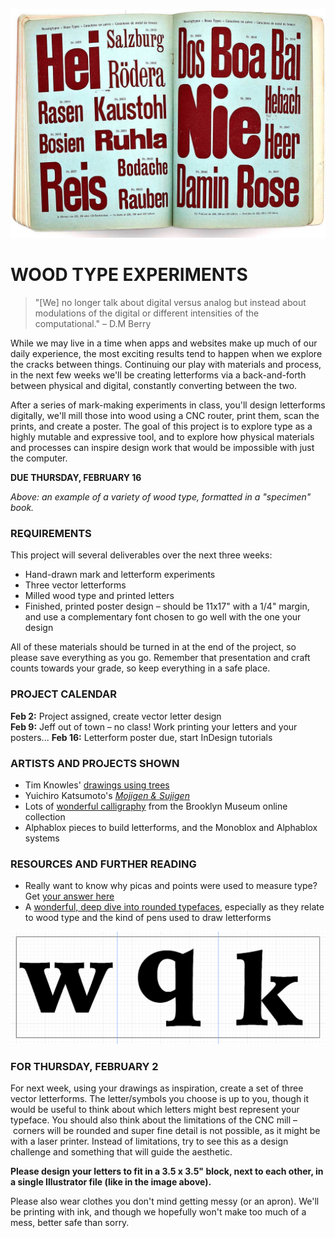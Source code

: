 ![An example of a variety of wood type](https://raw.githubusercontent.com/jeffThompson/Design2/master/Images/Week02/TypeSpecimen-05.jpg)

WOOD TYPE EXPERIMENTS
====

> "[We] no longer talk about digital versus analog but instead about modulations of the digital or different intensities of the computational." – D.M Berry

While we may live in a time when apps and websites make up much of our daily experience, the most exciting results tend to happen when we explore the cracks between things. Continuing our play with materials and process, in the next few weeks we'll be creating letterforms via a back-and-forth between physical and digital, constantly converting between the two.

After a series of mark-making experiments in class, you'll design letterforms digitally, we'll mill those into wood using a CNC router, print them, scan the prints, and create a poster. The goal of this project is to explore type as a highly mutable and expressive tool, and to explore how physical materials and processes can inspire design work that would be impossible with just the computer.

**DUE THURSDAY, FEBRUARY 16**

*Above: an example of a variety of wood type, formatted in a "specimen" book.*

### REQUIREMENTS  

This project will several deliverables over the next three weeks:

* Hand-drawn mark and letterform experiments  
* Three vector letterforms  
* Milled wood type and printed letters  
* Finished, printed poster design – should be 11x17" with a 1/4" margin, and use a complementary font chosen to go well with the one your design  

All of these materials should be turned in at the end of the project, so please save everything as you go. Remember that presentation and craft counts towards your grade, so keep everything in a safe place.

### PROJECT CALENDAR  

**Feb 2:** Project assigned, create vector letter design  
**Feb 9:** Jeff out of town – no class! Work printing your letters and your posters...
**Feb 16:** Letterform poster due, start InDesign tutorials

### ARTISTS AND PROJECTS SHOWN  

* Tim Knowles' [drawings using trees](http://www.timknowles.co.uk/Work/TreeDrawings/CircularWeepingWillow/tabid/266/Default.aspx)  
* Yuichiro Katsumoto's [*Mojigen & Sujigen*](http://www.katsumotoy.com/mojisuji/index.html)  
* Lots of [wonderful calligraphy](https://www.brooklynmuseum.org/opencollection/search?keyword=calligraphy&type=objects) from the Brooklyn Museum online collection  
* Alphablox pieces to build letterforms, and the Monoblox and Alphablox systems  

### RESOURCES AND FURTHER READING  

* Really want to know why picas and points were used to measure type? Get [your answer here](http://www.jstor.org/stable/40345194?seq=1#page_scan_tab_contents)  
* A [wonderful, deep dive into rounded typefaces](https://www.fontshop.com/content/a-round-of-applause-for-well-rounded-type-talent-part-1), especially as they relate to wood type and the kind of pens used to draw letterforms  

![Artboard layout for the project](https://raw.githubusercontent.com/jeffThompson/Design2/master/Images/Week02/WoodTypeLayout.png)

### FOR THURSDAY, FEBRUARY 2

For next week, using your drawings as inspiration, create a set of three vector letterforms. The letter/symbols you choose is up to you, though it would be useful to think about which letters might best represent your typeface. You should also think about the limitations of the CNC mill – corners will be rounded and super fine detail is not possible, as it might be with a laser printer. Instead of limitations, try to see this as a design challenge and something that will guide the aesthetic.

**Please design your letters to fit in a 3.5 x 3.5" block, next to each other, in a single Illustrator file (like in the image above).**

Please also wear clothes you don't mind getting messy (or an apron). We'll be printing with ink, and though we hopefully won't make too much of a mess, better safe than sorry.  

